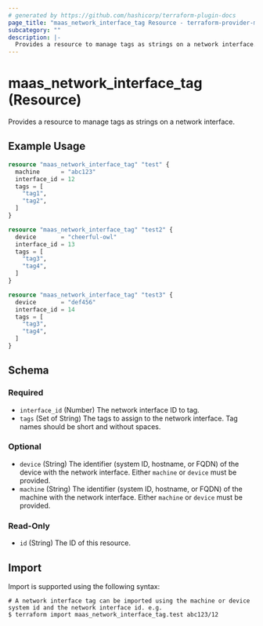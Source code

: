 ```yaml
---
# generated by https://github.com/hashicorp/terraform-plugin-docs
page_title: "maas_network_interface_tag Resource - terraform-provider-maas"
subcategory: ""
description: |-
  Provides a resource to manage tags as strings on a network interface.
---
```


# maas_network_interface_tag (Resource)

Provides a resource to manage tags as strings on a network interface.

## Example Usage

```terraform
resource "maas_network_interface_tag" "test" {
  machine      = "abc123"
  interface_id = 12
  tags = [
    "tag1",
    "tag2",
  ]
}

resource "maas_network_interface_tag" "test2" {
  device       = "cheerful-owl"
  interface_id = 13
  tags = [
    "tag3",
    "tag4",
  ]
}

resource "maas_network_interface_tag" "test3" {
  device       = "def456"
  interface_id = 14
  tags = [
    "tag3",
    "tag4",
  ]
}
```

<!-- schema generated by tfplugindocs -->
## Schema

### Required

- `interface_id` (Number) The network interface ID to tag.
- `tags` (Set of String) The tags to assign to the network interface. Tag names should be short and without spaces.

### Optional

- `device` (String) The identifier (system ID, hostname, or FQDN) of the device with the network interface. Either `machine` or `device` must be provided.
- `machine` (String) The identifier (system ID, hostname, or FQDN) of the machine with the network interface. Either `machine` or `device` must be provided.

### Read-Only

- `id` (String) The ID of this resource.

## Import

Import is supported using the following syntax:

```shell
# A network interface tag can be imported using the machine or device system id and the network interface id. e.g.
$ terraform import maas_network_interface_tag.test abc123/12
```
